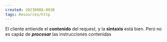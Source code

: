 ```yaml
---
created: 20230808-0930
tags: Resources/http
---
```


El cliente entiende el **contenido**  del request, y la **sintaxis** está bien. Pero no es capáz de ***procesar*** las instrucciones contenidas
